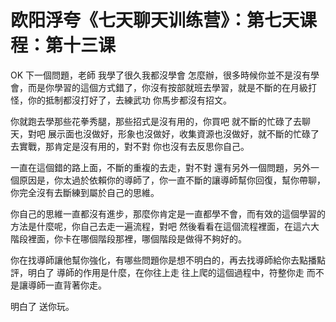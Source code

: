 # 欧阳浮夸《七天聊天训练营》：第七天课程：第十三课

OK 下一個問題，老師 我學了很久我都沒學會 怎麼辦，很多時候你並不是沒有學會，而是你學習的這個方式錯了，你沒有按部就班去學習，就是不斷的在月級打怪，你的抵制都沒打好了，去練武功 你馬步都沒有招文。

你就跑去學那些花拳秀腿，那些招式是沒有用的，你買吧 就不斷的忙碌了去聊天，對吧 展示面也沒做好，形象也沒做好，收集資源也沒做好，就不斷的忙碌了去實戰，那肯定是沒有用的，對不對 你也沒有去反思你自己。

一直在這個錯的路上面，不斷的重複的去走，對不對 還有另外一個問題，另外一個原因是，你太過於依賴你的導師了，你一直不斷的讓導師幫你回復，幫你帶聊，你完全沒有去斷練到屬於自己的思維。

你自己的思維一直都沒有進步，那麼你肯定是一直都學不會，而有效的這個學習的方法是什麼呢，你自己去走一遍流程，對吧 然後看看在這個流程裡面，在這六大階段裡面，你卡在哪個階段那裡，哪個階段是做得不夠好的。

你在找導師讓他幫你強化，有哪些問題你是想不明白的，再去找導師給你去點播點評，明白了 導師的作用是什麼，在你往上走 往上爬的這個過程中，符整你走 而不是讓導師一直背著你走。

明白了 送你玩。